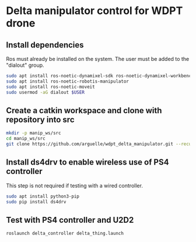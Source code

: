 # Delta manipulator control for WDPT drone

## Install dependencies
Ros must already be installed on the system.
The user must be added to the "dialout" group.

```bash
sudo apt install ros-noetic-dynamixel-sdk ros-noetic-dynamixel-workbench*
sudo apt install ros-noetic-robotis-manipulator
sudo apt install ros-noetic-moveit
sudo usermod -aG dialout $USER
```

## Create a catkin workspace and clone with repository into src

```bash
mkdir -p manip_ws/src
cd manip_ws/src
git clone https://github.com/arguelle/wdpt_delta_manipulator.git --recursive
```

## Install ds4drv to enable wireless use of PS4 controller
This step is not required if testing with a wired controller.

```bash
sudo apt install python3-pip
sudo pip install ds4drv
```

## Test with PS4 controller and U2D2

```bash
roslaunch delta_controller delta_thing.launch
```

